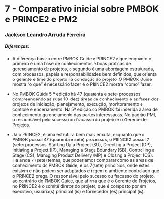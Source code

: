 # 7 - Comparativo inicial sobre PMBOK e PRINCE2 e PM2
### Jackson Leandro Arruda Ferreira

##### Diferenças:
* A diferença básica entre PMBOK Guide e PRINCE2 é que enquanto o primeiro é uma base de conhecimentos e boas práticas de gerenciamento de projetos, o segundo é uma abordagem estruturada, com processos, papéis e responsabilidades bem definidos, que orienta o gerente e time do projeto na condução do projeto. O PMBOK Guide mostra “o que” é necessário fazer e o PRINCE2 mostra “como” fazer. 

* No PMBOK Guide 5 ª edição há 47 (quarenta e sete) processos compreendendo as suas 10 (dez) áreas de conhecimento e as fases dos projetos de iniciação, planejamento, execução, monitoramento e controle e encerramento. Na 5ª edição do PMBOK foi inserida a área de conhecimento gerenciamento das partes interessadas. No padrão PMI, o responsável pelo sucesso ou fracasso do projeto é o Gerente de Projetos.

* Já o PRINCE2, é uma estrutura bem mais enxuta, enquanto que o PMBOK possui 47 (quarenta e sete) processos, o PRINCE2 possui 7 (sete) processos: Starting Up a Project (SU), Directing a Project (DP), Initiating a Project (IP), Managing a Stage Boundary (SB), Controlling a Stage (CS), Managing Product Delivery (MP) e Closing a Project (CS). Há ainda 7 (sete) temas, que poderíamos comparar como as áreas de conhecimento do PMBOK Guide, e os 7(sete) princípios, onde estes existem e não podem ser adaptados e regem o ambiente controlado que o PRINCE2 prega. O responsável pelo sucesso ou fracasso do projeto, ao contrário do PMBOK Guide, que afirma que é o Gerente de Projetos, no PRINCE2 é o comitê diretor do projeto, que é composto por um executivo, usuário(s) principal (is) e fornecedor (es) principal (is).
